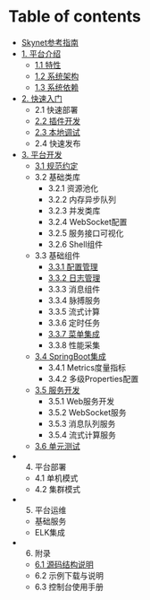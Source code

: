 # Table of contents

* [Skynet参考指南](README.md)
* [1. 平台介绍](1.chapter/README.md)
  * [1.1 特性](1.chapter/untitled.md)
  * [1.2 系统架构](1.chapter/xi-tong-jia-gou.md)
  * [1.3 系统依赖](1.chapter/xi-tong-yi-lai.md)
* [2. 快速入门](2.chapter/README.md)
  * 2.1 快速部署
  * [2.2 插件开发](2.chapter/cha-jian-kai-fa.md)
  * [2.3 本地调试](2.chapter/ben-di-tiao-shi.md)
  * 2.4 快速发布
* [3. 平台开发](3.chapter/README.md)
  * [3.1 规范约定](3.chapter/3.1-gui-fan-yue-ding.md)
  * 3.2 基础类库
    * 3.2.1 资源池化
    * 3.2.2 内存异步队列
    * 3.2.3 并发类库
    * 3.2.4 WebSocket配置
    * 3.2.5 服务接口可视化
    * 3.2.6 Shell组件
  * 3.3 基础组件
    * [3.3.1 配置管理](3.chapter/ji-chu-zu-jian/3.3.1-pei-zhi-guan-li.md)
    * [3.3.2 日志管理](3.chapter/ji-chu-zu-jian/3.3.2-ri-zhi-guan-li.md)
    * 3.3.3 消息组件
    * 3.3.4 脉搏服务
    * 3.3.5 流式计算
    * 3.3.6 定时任务
    * [3.3.7 菜单集成](3.chapter/ji-chu-zu-jian/3.3.7-cai-dan-ji-cheng.md)
    * 3.3.8 性能采集
  * [3.4 SpringBoot集成](3.chapter/3.4springboot-ji-cheng/README.md)
    * 3.4.1 Metrics度量指标
    * 3.4.2 多级Properties配置
  * [3.5 服务开发](3.chapter/3.5-fu-wu-kai-fa/README.md)
    * 3.5.1 Web服务开发
    * 3.5.2 WebSocket服务
    * 3.5.3 消息队列服务
    * 3.5.4 流式计算服务
  * [3.6 单元测试](3.chapter/3.6-dan-yuan-ce-shi.md)
* 4. 平台部署
  * 4.1 单机模式
  * 4.2 集群模式
* 5. 平台运维
  * 基础服务
  * ELK集成
* 6. 附录
  * [6.1 源码结构说明](6.-fu-lu/6.1-yuan-ma-jie-gou-shuo-ming.md)
  * 6.2 示例下载与说明
  * 6.3 控制台使用手册

